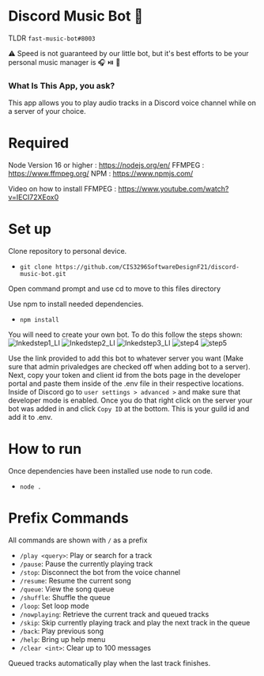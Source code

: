 # Discord Music Bot 🤖
TLDR `fast-music-bot#8003`
 
⚠️ Speed is not guaranteed by our little bot, 
but it's best efforts to be your personal music manager is 🎧 ⏯️ 🎵

### What Is This App, you ask?
This app allows you to play audio tracks in a Discord voice channel while on a server
of your choice.

# Required
Node Version 16 or higher : https://nodejs.org/en/
FFMPEG : https://www.ffmpeg.org/
NPM : https://www.npmjs.com/

Video on how to install FFMPEG : https://www.youtube.com/watch?v=IECI72XEox0

# Set up 
Clone repository to personal device.
- `git clone https://github.com/CIS3296SoftwareDesignF21/discord-music-bot.git`

Open command prompt and use cd to move to this files directory

Use npm to install needed dependencies.
- `npm install`

You will need to create your own bot. To do this follow the steps shown:
![Inkedstep1_LI](https://user-images.githubusercontent.com/65259858/143979704-abe0b286-3340-4a39-bfa6-2755b43ec903.jpg)
![Inkedstep2_LI](https://user-images.githubusercontent.com/65259858/143979707-3776733c-8e6e-4136-a860-c5b067f27728.jpg)
![Inkedstep3_LI](https://user-images.githubusercontent.com/65259858/143979712-f639c3d2-7895-4974-997b-2c8a4301c82d.jpg)
![step4](https://user-images.githubusercontent.com/65259858/143979715-2510a8b4-492c-42a0-8324-29a59f7c03f2.PNG)
![step5](https://user-images.githubusercontent.com/65259858/143979724-493323dc-179d-4a51-ac61-db0227d7227b.PNG)

Use the link provided to add this bot to whatever server you want (Make sure that admin privaledges are checked off when adding bot to a server).
Next, copy your token and client id from the bots page in the developer portal and paste them inside of the .env file in their respective locations. 
Inside of Discord go to `user settings > advanced >` and make sure that developer mode is enabled. 
Once you do that right click on the server your bot was added in and click `Copy ID` at the bottom. This is your guild id and add it to .env.

# How to run
Once dependencies have been installed use node to run code.
- `node .`

# Prefix Commands

All commands are shown with `/` as a prefix

- `/play <query>`: Play or search for a track
- `/pause`: Pause the currently playing track
- `/stop`: Disconnect the bot from the voice channel
- `/resume`: Resume the current song 
- `/queue`: View the song queue
- `/shuffle`: Shuffle the queue
- `/loop`: Set loop mode
- `/nowplaying`: Retrieve the current track and queued tracks
- `/skip`: Skip currently playing track and play the next track in the queue
- `/back`: Play previous song
- `/help`: Bring up help menu
- `/clear <int>`: Clear up to 100 messages

Queued tracks automatically play when the last track finishes.

